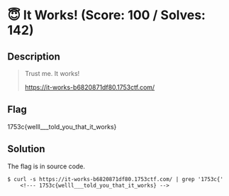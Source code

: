 # 😇 It Works! (Score: 100 / Solves: 142)

## Description

> Trust me. It works!
>
> <https://it-works-b6820871df80.1753ctf.com/>

## Flag

1753c{welll___told_you_that_it_works}

## Solution

The flag is in source code.

```console
$ curl -s https://it-works-b6820871df80.1753ctf.com/ | grep '1753c{'
    <!--- 1753c{welll___told_you_that_it_works} -->
```
